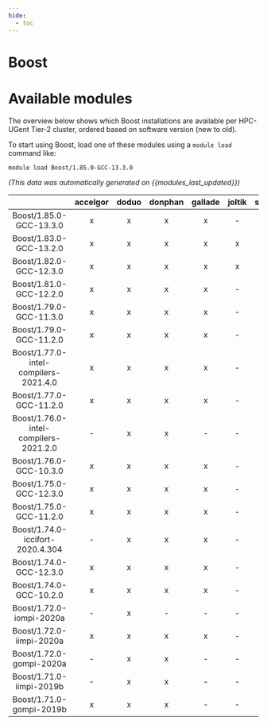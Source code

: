 ```yaml
---
hide:
  - toc
---
```


Boost
=====

# Available modules


The overview below shows which Boost installations are available per HPC-UGent Tier-2 cluster, ordered based on software version (new to old).

To start using Boost, load one of these modules using a `module load` command like:

```shell
module load Boost/1.85.0-GCC-13.3.0
```

*(This data was automatically generated on {{modules_last_updated}})*  

| |accelgor|doduo|donphan|gallade|joltik|shinx|skitty|
| :---: | :---: | :---: | :---: | :---: | :---: | :---: | :---: |
|Boost/1.85.0-GCC-13.3.0|x|x|x|x|-|x|-|
|Boost/1.83.0-GCC-13.2.0|x|x|x|x|x|x|x|
|Boost/1.82.0-GCC-12.3.0|x|x|x|x|x|x|x|
|Boost/1.81.0-GCC-12.2.0|x|x|x|x|-|x|-|
|Boost/1.79.0-GCC-11.3.0|x|x|x|x|-|-|-|
|Boost/1.79.0-GCC-11.2.0|x|x|x|x|-|-|-|
|Boost/1.77.0-intel-compilers-2021.4.0|x|x|x|x|-|-|-|
|Boost/1.77.0-GCC-11.2.0|x|x|x|x|-|-|-|
|Boost/1.76.0-intel-compilers-2021.2.0|-|x|x|-|-|-|-|
|Boost/1.76.0-GCC-10.3.0|x|x|x|x|-|-|-|
|Boost/1.75.0-GCC-12.3.0|x|x|x|x|-|x|x|
|Boost/1.75.0-GCC-11.2.0|x|x|x|x|-|-|-|
|Boost/1.74.0-iccifort-2020.4.304|-|x|x|x|-|-|-|
|Boost/1.74.0-GCC-12.3.0|x|x|x|x|-|x|x|
|Boost/1.74.0-GCC-10.2.0|x|x|x|x|-|-|-|
|Boost/1.72.0-iompi-2020a|-|x|-|-|-|-|-|
|Boost/1.72.0-iimpi-2020a|x|x|x|x|-|-|-|
|Boost/1.72.0-gompi-2020a|-|x|x|-|-|-|-|
|Boost/1.71.0-iimpi-2019b|-|x|x|-|-|-|-|
|Boost/1.71.0-gompi-2019b|x|x|x|-|-|-|-|
